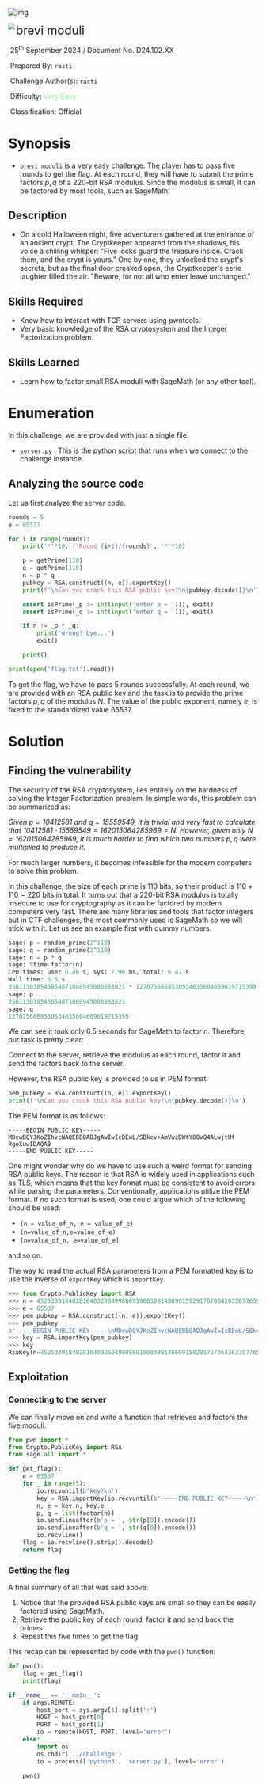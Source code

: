 ![img](../../../../../assets/htb.png)

<img src='../../../../../assets/logo.png' style='zoom: 80%;' align=left /><font size='5'>brevi moduli</font>

​	25<sup>th</sup> September 2024 / Document No. D24.102.XX

​	Prepared By: `rasti`

​	Challenge Author(s): `rasti`

​	Difficulty: <font color=lightgreen>Very Easy</font>

​	Classification: Official



# Synopsis

- `brevi moduli` is a very easy challenge. The player has to pass five rounds to get the flag. At each round, they will have to submit the prime factors $p, q$ of a 220-bit RSA modulus. Since the modulus is small, it can be factored by most tools, such as SageMath.

## Description

- On a cold Halloween night, five adventurers gathered at the entrance of an ancient crypt. The Cryptkeeper appeared from the shadows, his voice a chilling whisper: "Five locks guard the treasure inside. Crack them, and the crypt is yours." One by one, they unlocked the crypt's secrets, but as the final door creaked open, the Cryptkeeper's eerie laughter filled the air. "Beware, for not all who enter leave unchanged."



## Skills Required

- Know how to interact with TCP servers using pwntools.
- Very basic knowledge of the RSA cryptosystem and the Integer Factorization problem.

## Skills Learned

- Learn how to factor small RSA moduli with SageMath (or any other tool).

# Enumeration

In this challenge, we are provided with just a single file:

- `server.py` : This is the python script that runs when we connect to the challenge instance.

## Analyzing the source code

Let us first analyze the server code. 

```python
rounds = 5
e = 65537

for i in range(rounds):
    print('*'*10, f'Round {i+1}/{rounds}', '*'*10)

    p = getPrime(110)
    q = getPrime(110)
    n = p * q
    pubkey = RSA.construct((n, e)).exportKey()
    print(f'\nCan you crack this RSA public key?\n{pubkey.decode()}\n')

    assert isPrime(_p := int(input('enter p = '))), exit()
    assert isPrime(_q := int(input('enter q = '))), exit()

    if n != _p * _q:
        print('wrong! bye...')
        exit()

    print()

print(open('flag.txt').read())
```

To get the flag, we have to pass 5 rounds successfully. At each round, we are provided with an RSA public key and the task is to provide the prime factors $p, q$ of the modulus $N$. The value of the public exponent, namely $e$, is fixed to the standardized value $65537$.

# Solution

## Finding the vulnerability

The security of the RSA cryptosystem, lies entirely on the hardness of solving the Integer Factorization problem. In simple words, this problem can be summarized as:

*Given $p = 10412581$ and $q = 15559549$, it is trivial and very fast to calculate that $10412581 \cdot 15559549 = 162015064285969 = N$. However, given only $N = 162015064285969$, it is much harder to find which two numbers $p,q$ were multiplied to produce it.*

For much larger numbers, it becomes infeasible for the modern computers to solve this problem.

In this challenge, the size of each prime is $110$ bits, so their product is $110 + 110 = 220$ bits in total. It turns out that a $220$-bit RSA modulus is totally insecure to use for cryptography as it can be factored by modern computers very fast. There are many libraries and tools that factor integers but in CTF challenges, the most commonly used is SageMath so we will stick with it. Let us see an example first with dummy numbers.

```python
sage: p = random_prime(2^110)
sage: q = random_prime(2^110)
sage: n = p * q
sage: %time factor(n)
CPU times: user 6.46 s, sys: 7.96 ms, total: 6.47 s
Wall time: 6.5 s
356113038545854871808945806883821 * 1270756668530534635604669619715399
sage: p
356113038545854871808945806883821
sage: q
1270756668530534635604669619715399
```

We can see it took only 6.5 seconds for SageMath to factor $n$. Therefore, our task is pretty clear:

Connect to the server, retrieve the modulus at each round, factor it and send the factors back to the server.

However, the RSA public key is provided to us in PEM format.

```python
pem_pubkey = RSA.construct((n, e)).exportKey()
print(f'\nCan you crack this RSA public key?\n{pubkey.decode()}\n')
```

The PEM format is as follows:

```
-----BEGIN PUBLIC KEY-----
MDcwDQYJKoZIhvcNAQEBBQADJgAwIwIcBEwL/SBkcv+AmVwzDWtY80vQ4ALwjtUt
RgeXuwIDAQAB
-----END PUBLIC KEY-----
```

One might wonder why do we have to use such a weird format for sending RSA public keys. The reason is that RSA is widely used in applications such as TLS, which means that the key format must be consistent to avoid errors while parsing the parameters. Conventionally, applications utilize the PEM format. If no such format is used, one could argue which of the following should be used:

- `(n = value_of_n, e = value_of_e)`
- `(n=value_of_n,e=value_of_e)`
- `[n=value_of_n, e=value_of_e]`

and so on.

The way to read the actual RSA parameters from a PEM formatted key is to use the inverse of `exportKey` which is `importKey`.

```python
>>> from Crypto.PublicKey import RSA
>>> n = 452533018482816403250499886919603981486991592917670642633077659579
>>> e = 65537
>>> pem_pubkey = RSA.construct((n, e)).exportKey()
>>> pem_pubkey
b'-----BEGIN PUBLIC KEY-----\nMDcwDQYJKoZIhvcNAQEBBQADJgAwIwIcBEwL/SBkcv+AmVwzDWtY80vQ4ALwjtUt\nRgeXuwIDAQAB\n-----END PUBLIC KEY-----'
>>> key = RSA.importKey(pem_pubkey)
>>> key
RsaKey(n=452533018482816403250499886919603981486991592917670642633077659579, e=65537)
```

## Exploitation

### Connecting to the server

We can finally move on and write a function that retrieves and factors the five moduli.

```python
from pwn import *
from Crypto.PublicKey import RSA
from sage.all import *

def get_flag():
    e = 65537
    for _ in range(5):
        io.recvuntil(b'key?\n')
        key = RSA.importKey(io.recvuntil(b'-----END PUBLIC KEY-----\n'))
        n, e = key.n, key.e
        p, q = list(factor(n))
        io.sendlineafter(b'p = ', str(p[0]).encode())
        io.sendlineafter(b'q = ', str(q[0]).encode())
        io.recvline()
    flag = io.recvline().strip().decode()
    return flag
```

### Getting the flag

A final summary of all that was said above:

1. Notice that the provided RSA public keys are small so they can be easily factored using SageMath.
2. Retrieve the public key of each round, factor it and send back the primes.
3. Repeat this five times to get the flag.

This recap can be represented by code with the `pwn()` function:

```python
def pwn():
  	flag = get_flag()
    print(flag)

if __name__ == '__main__':
    if args.REMOTE:
        host_port = sys.argv[1].split(':')
        HOST = host_port[0]
        PORT = host_port[1]
        io = remote(HOST, PORT, level='error')
    else:
        import os
        os.chdir('../challenge')
        io = process(['python3', 'server.py'], level='error')

    pwn()
```
